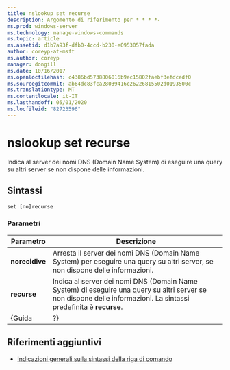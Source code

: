 ```yaml
---
title: nslookup set recurse
description: Argomento di riferimento per * * * *-
ms.prod: windows-server
ms.technology: manage-windows-commands
ms.topic: article
ms.assetid: d1b7a93f-dfb0-4ccd-b230-e0953057fada
author: coreyp-at-msft
ms.author: coreyp
manager: dongill
ms.date: 10/16/2017
ms.openlocfilehash: c4386bd5738806016b9ec15802faebf3efdcedf0
ms.sourcegitcommit: ab64dc83fca28039416c26226815502d0193500c
ms.translationtype: MT
ms.contentlocale: it-IT
ms.lasthandoff: 05/01/2020
ms.locfileid: "82723596"
---
```

# <a name="nslookup-set-recurse"></a>nslookup set recurse



Indica al server dei nomi DNS (Domain Name System) di eseguire una query su altri server se non dispone delle informazioni.

## <a name="syntax"></a>Sintassi

```
set [no]recurse
```

### <a name="parameters"></a>Parametri

|   Parametro   |                                                                  Descrizione                                                                  |
|---------------|-----------------------------------------------------------------------------------------------------------------------------------------------|
| **norecidive** |                Arresta il server dei nomi DNS (Domain Name System) per eseguire una query su altri server, se non dispone delle informazioni.                |
|  **recurse**  | Indica al server dei nomi DNS (Domain Name System) di eseguire una query su altri server se non dispone delle informazioni. La sintassi predefinita è **recurse**. |
|     {Guida     |                                                                      ?}                                                                       |

## <a name="additional-references"></a>Riferimenti aggiuntivi

- [Indicazioni generali sulla sintassi della riga di comando](command-line-syntax-key.md)